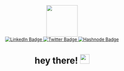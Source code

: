 <div id="header" align="center">
  <img src="https://media.giphy.com/media/7OMR3y1E9QeYsr9olS/giphy.gif" width="100"/>

                                                                                   
<section id="badges">
  <a href="https://www.linkedin.com/in/marie-sallaberry/">
  <img src="https://img.shields.io/badge/LinkedIn-lightseagreen?style=for-the-badge&logo=linkedin&logoColor=black" alt="LinkedIn Badge"/>
  </a>
  <a href="https://mariesallaberry.hashnode.dev/">
  <img src="https://img.shields.io/badge/Twitter-steelblue?style=for-the-badge&logo=youtube&logoColor=black" alt="Twitter Badge"/>
  </a>
  <a href="https://twitter.com/coding_Marie">
  <img src="https://img.shields.io/badge/Hashnode-lavender?style=for-the-badge&logo=twitter&logoColor=black" alt="Hashnode Badge"/>
  </a>
</section>
<h1>
  hey there!
  <img src="https://media.giphy.com/media/hvRJCLFzcasrR4ia7z/giphy.gif" width="30px"/>
</h1>
</div>
